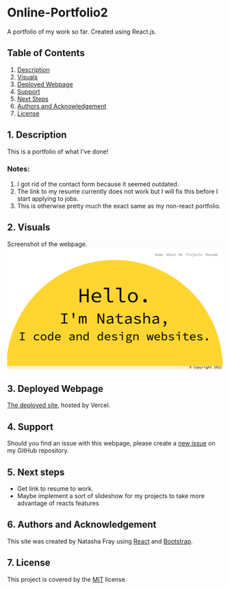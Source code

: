 # Online-Portfolio2
A portfolio of my work so far. Created using React.js.

## Table of Contents
1. [ Description ](#desc)
1. [ Visuals ](#visuals)
1. [ Deployed Webpage ](#deployed)
1. [ Support ](#support)
1. [ Next Steps ](#next_steps)
1. [ Authors and Acknowledgement ](#acknowledge)
1. [ License ](#license)

<a name="desc"></a>
## 1. Description
This is a portfolio of what I've done!

### Notes:
1. I got rid of the contact form because it seemed outdated.
1. The link to my resume currently does not work but I will fix this before I start applying to jobs.
1. This is otherwise pretty much the exact same as my non-react portfolio.

<a name="visuals"></a>
## 2. Visuals
Screenshot of the webpage.
![Screenshot of webpage](public/assets/images/screenshot.png)

<a name="deployed"></a>
## 3. Deployed Webpage
[The deployed site](https://online-portfolio-tasha876.vercel.app/), hosted by Vercel.

<a name="support"></a>
## 4. Support
Should you find an issue with this webpage, please create a [new issue](https://github.com/Tasha876/Online-Portfolio2/issues/new/choose) on my GitHub repository.

<a name="next_steps"></a>
## 5. Next steps
- Get link to resume to work.
- Maybe implement a sort of slideshow for my projects to take more advantage of reacts features

<a name="acknowledge"></a>
## 6. Authors and Acknowledgement
This site was created by Natasha Fray using [React](https://reactjs.org/) and [Bootstrap](https://getbootstrap.com/).

<a name="license"></a>
## 7. License
This project is covered by the [MIT](LICENSE) license.


